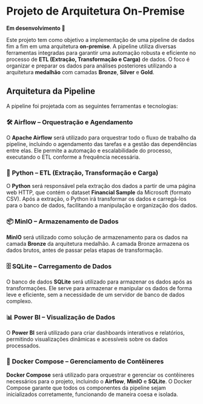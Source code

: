 # Projeto de Arquitetura On-Premise

**Em desenvolvimento 🚧**

Este projeto tem como objetivo a implementação de uma pipeline de dados fim a fim em uma arquitetura **on-premise**. A pipeline utiliza diversas ferramentas integradas para garantir uma automação robusta e eficiente no processo de **ETL (Extração, Transformação e Carga)** de dados. O foco é organizar e preparar os dados para análises posteriores utilizando a arquitetura **medalhão** com camadas **Bronze**, **Silver** e **Gold**.

## Arquitetura da Pipeline

A pipeline foi projetada com as seguintes ferramentas e tecnologias:

### 🛠 **Airflow – Orquestração e Agendamento**
O **Apache Airflow** será utilizado para orquestrar todo o fluxo de trabalho da pipeline, incluindo o agendamento das tarefas e a gestão das dependências entre elas. Ele permite a automação e escalabilidade do processo, executando o ETL conforme a frequência necessária.

### 🐍 **Python – ETL (Extração, Transformação e Carga)**
O **Python** será responsável pela extração dos dados a partir de uma página web HTTP, que contém o dataset **Financial Sample** da Microsoft (formato CSV). Após a extração, o Python irá transformar os dados e carregá-los para o banco de dados, facilitando a manipulação e organização dos dados.

### 📦 **MinIO – Armazenamento de Dados**
**MinIO** será utilizado como solução de armazenamento para os dados na camada **Bronze** da arquitetura medalhão. A camada Bronze armazena os dados brutos, antes de passar pelas etapas de transformação.

### 🗄️ **SQLite – Carregamento de Dados**
O banco de dados **SQLite** será utilizado para armazenar os dados após as transformações. Ele serve para armazenar e manipular os dados de forma leve e eficiente, sem a necessidade de um servidor de banco de dados complexo.

### 📊 **Power BI – Visualização de Dados**
O **Power BI** será utilizado para criar dashboards interativos e relatórios, permitindo visualizações dinâmicas e acessíveis sobre os dados processados.

### 🐳 **Docker Compose – Gerenciamento de Contêineres**
**Docker Compose** será utilizado para orquestrar e gerenciar os contêineres necessários para o projeto, incluindo o **Airflow**, **MinIO** e **SQLite**. O Docker Compose garante que todos os componentes da pipeline sejam inicializados corretamente, funcionando de maneira coesa e isolada.